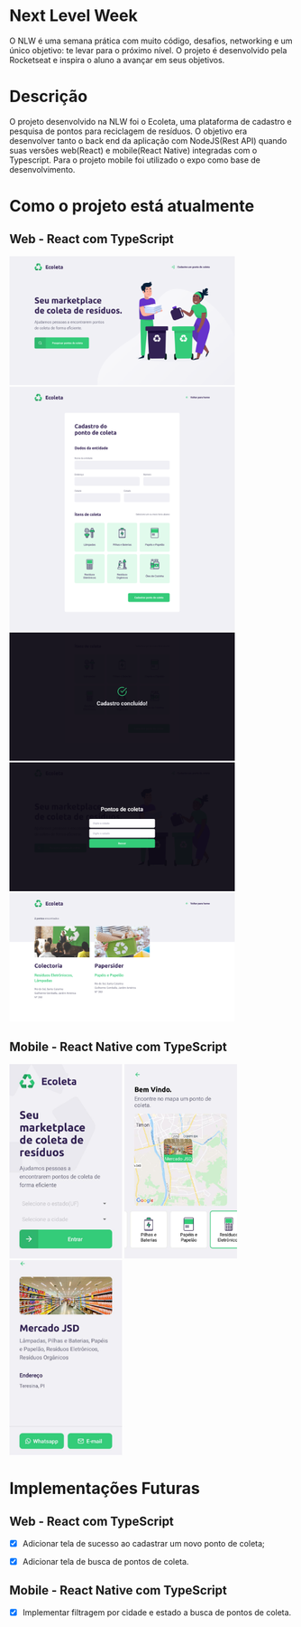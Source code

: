 # Next Level Week

O NLW é uma semana prática com muito código, desafios, networking e um único objetivo: te levar para o próximo nível. O projeto é desenvolvido pela Rocketseat e inspira o aluno a avançar em seus objetivos. 

# Descrição 

O projeto desenvolvido na NLW foi o Ecoleta, uma plataforma de cadastro e pesquisa de pontos para reciclagem de resíduos. O objetivo era desenvolver tanto o back end da aplicação com NodeJS(Rest API) quando suas versões web(React) e mobile(React Native) integradas com o Typescript. Para o projeto mobile foi utilizado o expo como base de desenvolvimento.

# Como o projeto está atualmente

## Web - React com TypeScript

<img src="images/web/home.png" alt="home" width="400"/>
<img src="images/web/cadastro.png" alt="cadastro" width="400"/>
<img src="images/web/sucesso.png" alt="success" width="400"/>
<img src="images/web/busca.png" alt="busca" width="400"/>
<img src="images/web/lista-busca.png" alt="lista-busca" width="400"/>

## Mobile - React Native com TypeScript

<p float='left'>
  <img src="images/mobile/home.jpeg" alt="home" width="200"/>
  <img src="images/mobile/search.jpeg" alt="search" width="200"/>
  <img src="images/mobile/description.jpeg" alt="description" width="200"/>
</p>

# Implementações Futuras

## Web - React com TypeScript

- [X] Adicionar tela de sucesso ao cadastrar um novo ponto de coleta;

- [X] Adicionar tela de busca de pontos de coleta.

## Mobile - React Native com TypeScript

- [X] Implementar filtragem por cidade e estado a busca de pontos de coleta.
